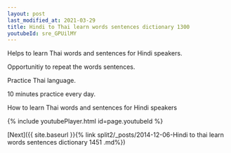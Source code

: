 ```yaml
---
layout: post
last_modified_at: 2021-03-29
title: Hindi to Thai learn words sentences dictionary 1300 
youtubeId: sre_GPUilMY
---
```

 
 
Helps to learn Thai words and sentences for Hindi speakers.

Opportunitiy to repeat the words sentences. 

Practice Thai language. 
 
10 minutes practice every day. 
 
How to learn Thai words and sentences for Hindi speakers 
 
{% include youtubePlayer.html id=page.youtubeId %}
 
 
[Next]({{ site.baseurl }}{% link  split2/_posts/2014-12-06-Hindi to thai learn words sentences dictionary 1451 .md%})
 
